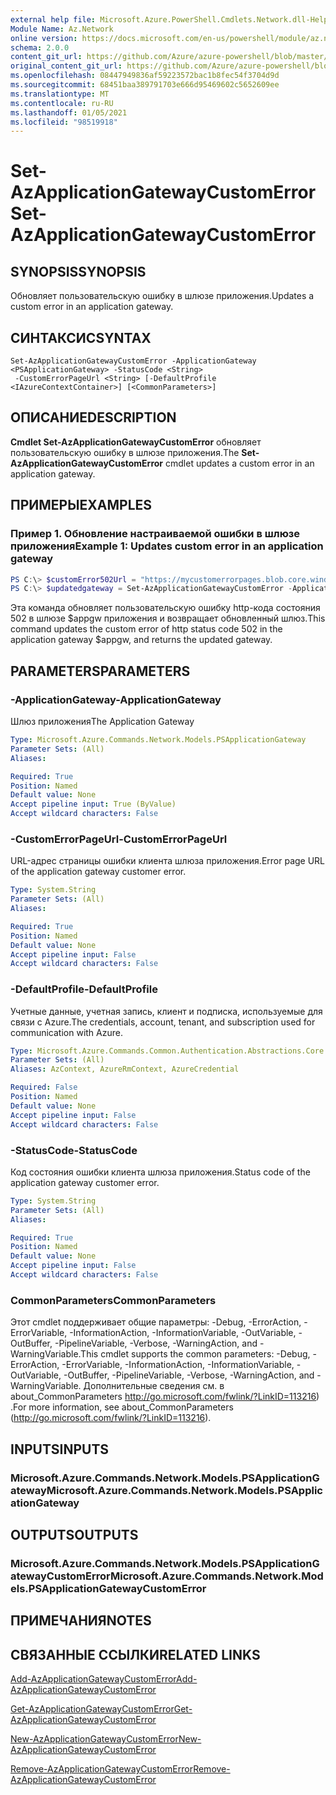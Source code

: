 ```yaml
---
external help file: Microsoft.Azure.PowerShell.Cmdlets.Network.dll-Help.xml
Module Name: Az.Network
online version: https://docs.microsoft.com/en-us/powershell/module/az.network/set-azapplicationgatewaycustomerror
schema: 2.0.0
content_git_url: https://github.com/Azure/azure-powershell/blob/master/src/Network/Network/help/Set-AzApplicationGatewayCustomError.md
original_content_git_url: https://github.com/Azure/azure-powershell/blob/master/src/Network/Network/help/Set-AzApplicationGatewayCustomError.md
ms.openlocfilehash: 08447949836af59223572bac1b8fec54f3704d9d
ms.sourcegitcommit: 68451baa389791703e666d95469602c5652609ee
ms.translationtype: MT
ms.contentlocale: ru-RU
ms.lasthandoff: 01/05/2021
ms.locfileid: "98519918"
---
```

# <span data-ttu-id="72f1e-101">Set-AzApplicationGatewayCustomError</span><span class="sxs-lookup"><span data-stu-id="72f1e-101">Set-AzApplicationGatewayCustomError</span></span>

## <span data-ttu-id="72f1e-102">SYNOPSIS</span><span class="sxs-lookup"><span data-stu-id="72f1e-102">SYNOPSIS</span></span>
<span data-ttu-id="72f1e-103">Обновляет пользовательскую ошибку в шлюзе приложения.</span><span class="sxs-lookup"><span data-stu-id="72f1e-103">Updates a custom error in an application gateway.</span></span>

## <span data-ttu-id="72f1e-104">СИНТАКСИС</span><span class="sxs-lookup"><span data-stu-id="72f1e-104">SYNTAX</span></span>

```
Set-AzApplicationGatewayCustomError -ApplicationGateway <PSApplicationGateway> -StatusCode <String>
 -CustomErrorPageUrl <String> [-DefaultProfile <IAzureContextContainer>] [<CommonParameters>]
```

## <span data-ttu-id="72f1e-105">ОПИСАНИЕ</span><span class="sxs-lookup"><span data-stu-id="72f1e-105">DESCRIPTION</span></span>
<span data-ttu-id="72f1e-106">**Cmdlet Set-AzApplicationGatewayCustomError** обновляет пользовательскую ошибку в шлюзе приложения.</span><span class="sxs-lookup"><span data-stu-id="72f1e-106">The **Set-AzApplicationGatewayCustomError** cmdlet updates a custom error in an application gateway.</span></span>

## <span data-ttu-id="72f1e-107">ПРИМЕРЫ</span><span class="sxs-lookup"><span data-stu-id="72f1e-107">EXAMPLES</span></span>

### <span data-ttu-id="72f1e-108">Пример 1. Обновление настраиваемой ошибки в шлюзе приложения</span><span class="sxs-lookup"><span data-stu-id="72f1e-108">Example 1: Updates custom error in an application gateway</span></span>
```powershell
PS C:\> $customError502Url = "https://mycustomerrorpages.blob.core.windows.net/errorpages/502.htm"
PS C:\> $updatedgateway = Set-AzApplicationGatewayCustomError -ApplicationGateway $appgw -StatusCode HttpStatus502 -CustomErrorPageUrl $customError502Url
```

<span data-ttu-id="72f1e-109">Эта команда обновляет пользовательскую ошибку http-кода состояния 502 в шлюзе $appgw приложения и возвращает обновленный шлюз.</span><span class="sxs-lookup"><span data-stu-id="72f1e-109">This command updates the custom error of http status code 502 in the application gateway $appgw, and returns the updated gateway.</span></span>

## <span data-ttu-id="72f1e-110">PARAMETERS</span><span class="sxs-lookup"><span data-stu-id="72f1e-110">PARAMETERS</span></span>

### <span data-ttu-id="72f1e-111">-ApplicationGateway</span><span class="sxs-lookup"><span data-stu-id="72f1e-111">-ApplicationGateway</span></span>
<span data-ttu-id="72f1e-112">Шлюз приложения</span><span class="sxs-lookup"><span data-stu-id="72f1e-112">The Application Gateway</span></span>

```yaml
Type: Microsoft.Azure.Commands.Network.Models.PSApplicationGateway
Parameter Sets: (All)
Aliases:

Required: True
Position: Named
Default value: None
Accept pipeline input: True (ByValue)
Accept wildcard characters: False
```

### <span data-ttu-id="72f1e-113">-CustomErrorPageUrl</span><span class="sxs-lookup"><span data-stu-id="72f1e-113">-CustomErrorPageUrl</span></span>
<span data-ttu-id="72f1e-114">URL-адрес страницы ошибки клиента шлюза приложения.</span><span class="sxs-lookup"><span data-stu-id="72f1e-114">Error page URL of the application gateway customer error.</span></span>

```yaml
Type: System.String
Parameter Sets: (All)
Aliases:

Required: True
Position: Named
Default value: None
Accept pipeline input: False
Accept wildcard characters: False
```

### <span data-ttu-id="72f1e-115">-DefaultProfile</span><span class="sxs-lookup"><span data-stu-id="72f1e-115">-DefaultProfile</span></span>
<span data-ttu-id="72f1e-116">Учетные данные, учетная запись, клиент и подписка, используемые для связи с Azure.</span><span class="sxs-lookup"><span data-stu-id="72f1e-116">The credentials, account, tenant, and subscription used for communication with Azure.</span></span>

```yaml
Type: Microsoft.Azure.Commands.Common.Authentication.Abstractions.Core.IAzureContextContainer
Parameter Sets: (All)
Aliases: AzContext, AzureRmContext, AzureCredential

Required: False
Position: Named
Default value: None
Accept pipeline input: False
Accept wildcard characters: False
```

### <span data-ttu-id="72f1e-117">-StatusCode</span><span class="sxs-lookup"><span data-stu-id="72f1e-117">-StatusCode</span></span>
<span data-ttu-id="72f1e-118">Код состояния ошибки клиента шлюза приложения.</span><span class="sxs-lookup"><span data-stu-id="72f1e-118">Status code of the application gateway customer error.</span></span>

```yaml
Type: System.String
Parameter Sets: (All)
Aliases:

Required: True
Position: Named
Default value: None
Accept pipeline input: False
Accept wildcard characters: False
```

### <span data-ttu-id="72f1e-119">CommonParameters</span><span class="sxs-lookup"><span data-stu-id="72f1e-119">CommonParameters</span></span>
<span data-ttu-id="72f1e-120">Этот cmdlet поддерживает общие параметры: -Debug, -ErrorAction, -ErrorVariable, -InformationAction, -InformationVariable, -OutVariable, -OutBuffer, -PipelineVariable, -Verbose, -WarningAction, and -WarningVariable.</span><span class="sxs-lookup"><span data-stu-id="72f1e-120">This cmdlet supports the common parameters: -Debug, -ErrorAction, -ErrorVariable, -InformationAction, -InformationVariable, -OutVariable, -OutBuffer, -PipelineVariable, -Verbose, -WarningAction, and -WarningVariable.</span></span> <span data-ttu-id="72f1e-121">Дополнительные сведения см. в about_CommonParameters http://go.microsoft.com/fwlink/?LinkID=113216) .</span><span class="sxs-lookup"><span data-stu-id="72f1e-121">For more information, see about_CommonParameters (http://go.microsoft.com/fwlink/?LinkID=113216).</span></span>

## <span data-ttu-id="72f1e-122">INPUTS</span><span class="sxs-lookup"><span data-stu-id="72f1e-122">INPUTS</span></span>

### <span data-ttu-id="72f1e-123">Microsoft.Azure.Commands.Network.Models.PSApplicationGateway</span><span class="sxs-lookup"><span data-stu-id="72f1e-123">Microsoft.Azure.Commands.Network.Models.PSApplicationGateway</span></span>

## <span data-ttu-id="72f1e-124">OUTPUTS</span><span class="sxs-lookup"><span data-stu-id="72f1e-124">OUTPUTS</span></span>

### <span data-ttu-id="72f1e-125">Microsoft.Azure.Commands.Network.Models.PSApplicationGatewayCustomError</span><span class="sxs-lookup"><span data-stu-id="72f1e-125">Microsoft.Azure.Commands.Network.Models.PSApplicationGatewayCustomError</span></span>

## <span data-ttu-id="72f1e-126">ПРИМЕЧАНИЯ</span><span class="sxs-lookup"><span data-stu-id="72f1e-126">NOTES</span></span>

## <span data-ttu-id="72f1e-127">СВЯЗАННЫЕ ССЫЛКИ</span><span class="sxs-lookup"><span data-stu-id="72f1e-127">RELATED LINKS</span></span>

[<span data-ttu-id="72f1e-128">Add-AzApplicationGatewayCustomError</span><span class="sxs-lookup"><span data-stu-id="72f1e-128">Add-AzApplicationGatewayCustomError</span></span>](./Add-AzApplicationGatewayCustomError.md)

[<span data-ttu-id="72f1e-129">Get-AzApplicationGatewayCustomError</span><span class="sxs-lookup"><span data-stu-id="72f1e-129">Get-AzApplicationGatewayCustomError</span></span>](./Get-AzApplicationGatewayCustomError.md)

[<span data-ttu-id="72f1e-130">New-AzApplicationGatewayCustomError</span><span class="sxs-lookup"><span data-stu-id="72f1e-130">New-AzApplicationGatewayCustomError</span></span>](./New-AzApplicationGatewayCustomError.md)

[<span data-ttu-id="72f1e-131">Remove-AzApplicationGatewayCustomError</span><span class="sxs-lookup"><span data-stu-id="72f1e-131">Remove-AzApplicationGatewayCustomError</span></span>](./Remove-AzApplicationGatewayCustomError.md)

